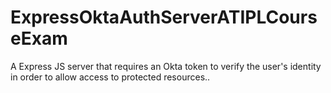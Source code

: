 # ExpressOktaAuthServerATIPLCourseExam
A Express JS server that requires an Okta token to verify the user's identity in order to allow access to protected resources..
